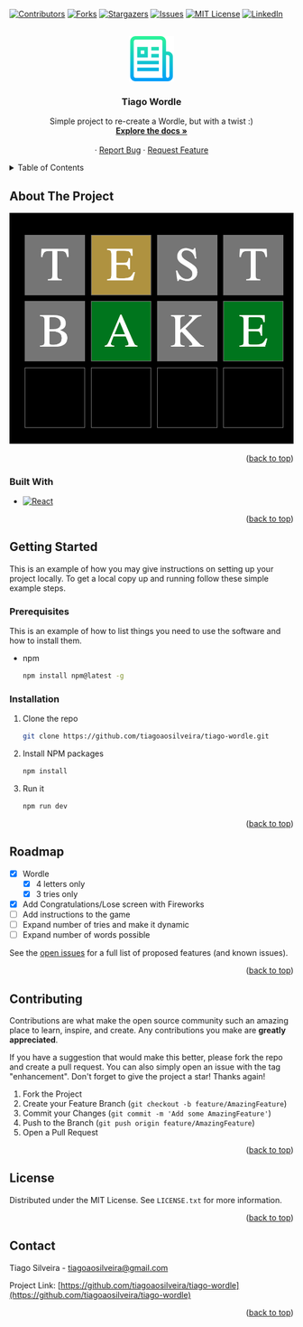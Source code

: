 <a name="readme-top"></a>

<!-- PROJECT SHIELDS -->
[![Contributors][contributors-shield]][contributors-url]
[![Forks][forks-shield]][forks-url]
[![Stargazers][stars-shield]][stars-url]
[![Issues][issues-shield]][issues-url]
[![MIT License][license-shield]][license-url]
[![LinkedIn][linkedin-shield]][linkedin-url]


<!-- PROJECT LOGO -->
<br />
<div align="center">
  <a href="https://github.com/tiagoaosilveira/tiago-wordle">
    <img src="images/logo.png" alt="Logo" width="80" height="80">
  </a>

<h3 align="center">Tiago Wordle</h3>

  <p align="center">
    Simple project to re-create a Wordle, but with a twist :)
    <br />
    <a href="https://github.com/tiagoaosilveira/tiago-wordle"><strong>Explore the docs »</strong></a>
    <br />
    <br />
    <!-- <a href="https://github.com/tiagoaosilveira/tiago-wordle">View Demo</a> -->
    ·
    <a href="https://github.com/tiagoaosilveira/tiago-wordle/issues/new?labels=bug&template=bug-report---.md">Report Bug</a>
    ·
    <a href="https://github.com/tiagoaosilveira/tiago-wordle/issues/new?labels=enhancement&template=feature-request---.md">Request Feature</a>
  </p>
</div>



<!-- TABLE OF CONTENTS -->
<details>
  <summary>Table of Contents</summary>
  <ol>
    <li>
      <a href="#about-the-project">About The Project</a>
      <ul>
        <li><a href="#built-with">Built With</a></li>
      </ul>
    </li>
    <li>
      <a href="#getting-started">Getting Started</a>
      <ul>
        <li><a href="#prerequisites">Prerequisites</a></li>
        <li><a href="#installation">Installation</a></li>
      </ul>
    </li>
    <li><a href="#usage">Usage</a></li>
    <li><a href="#roadmap">Roadmap</a></li>
    <li><a href="#contributing">Contributing</a></li>
    <li><a href="#license">License</a></li>
    <li><a href="#contact">Contact</a></li>
    <li><a href="#acknowledgments">Acknowledgments</a></li>
  </ol>
</details>



<!-- ABOUT THE PROJECT -->
## About The Project

[![Product Name Screen Shot][product-screenshot]](https://example.com)

<p align="right">(<a href="#readme-top">back to top</a>)</p>



### Built With

* [![React][React.js]][React-url]

<p align="right">(<a href="#readme-top">back to top</a>)</p>



<!-- GETTING STARTED -->
## Getting Started

This is an example of how you may give instructions on setting up your project locally.
To get a local copy up and running follow these simple example steps.

### Prerequisites

This is an example of how to list things you need to use the software and how to install them.
* npm
  ```sh
  npm install npm@latest -g
  ```

### Installation

1. Clone the repo
   ```sh
   git clone https://github.com/tiagoaosilveira/tiago-wordle.git
   ```
2. Install NPM packages
   ```sh
   npm install
   ```

3. Run it
   ```sh
   npm run dev
   ```

<p align="right">(<a href="#readme-top">back to top</a>)</p>


<!-- USAGE EXAMPLES -->

[//]: # (## Usage)

[//]: # ()
[//]: # (Use this space to show useful examples of how a project can be used. Additional screenshots, code examples and demos work well in this space. You may also link to more resources.)

[//]: # ()
[//]: # (_For more examples, please refer to the [Documentation]&#40;https://example.com&#41;_)

[//]: # ()
[//]: # (<p align="right">&#40;<a href="#readme-top">back to top</a>&#41;</p>)



<!-- ROADMAP -->
## Roadmap

- [X] Wordle
    - [X] 4 letters only
    - [X] 3 tries only 
- [X] Add Congratulations/Lose screen with Fireworks 
- [ ] Add instructions to the game
- [ ] Expand number of tries and make it dynamic
- [ ] Expand number of words possible

See the [open issues](https://github.com/tiagoaosilveira/tiago-wordle/issues) for a full list of proposed features (and known issues).

<p align="right">(<a href="#readme-top">back to top</a>)</p>



<!-- CONTRIBUTING -->
## Contributing

Contributions are what make the open source community such an amazing place to learn, inspire, and create. Any contributions you make are **greatly appreciated**.

If you have a suggestion that would make this better, please fork the repo and create a pull request. You can also simply open an issue with the tag "enhancement".
Don't forget to give the project a star! Thanks again!

1. Fork the Project
2. Create your Feature Branch (`git checkout -b feature/AmazingFeature`)
3. Commit your Changes (`git commit -m 'Add some AmazingFeature'`)
4. Push to the Branch (`git push origin feature/AmazingFeature`)
5. Open a Pull Request

<p align="right">(<a href="#readme-top">back to top</a>)</p>



<!-- LICENSE -->
## License

Distributed under the MIT License. See `LICENSE.txt` for more information.

<p align="right">(<a href="#readme-top">back to top</a>)</p>



<!-- CONTACT -->
## Contact

Tiago Silveira - tiagoaosilveira@gmail.com

Project Link: [https://github.com/tiagoaosilveira/tiago-wordle](https://github.com/tiagoaosilveira/tiago-wordle)

<p align="right">(<a href="#readme-top">back to top</a>)</p>

<!-- ACKNOWLEDGMENTS -->
<!--## Acknowledgments
***
*** * []()
*** * []()
*** * []()
*** <p align="right">(<a href="#readme-top">back to top</a>)</p>
-->



<!-- MARKDOWN LINKS & IMAGES -->
<!-- https://www.markdownguide.org/basic-syntax/#reference-style-links -->
[contributors-shield]: https://img.shields.io/github/contributors/tiagoaosilveira/tiago-wordle.svg?style=for-the-badge
[contributors-url]: https://github.com/tiagoaosilveira/tiago-wordle/graphs/contributors
[forks-shield]: https://img.shields.io/github/forks/tiagoaosilveira/tiago-wordle.svg?style=for-the-badge
[forks-url]: https://github.com/tiagoaosilveira/tiago-wordle/network/members
[stars-shield]: https://img.shields.io/github/stars/tiagoaosilveira/tiago-wordle.svg?style=for-the-badge
[stars-url]: https://github.com/tiagoaosilveira/tiago-wordle/stargazers
[issues-shield]: https://img.shields.io/github/issues/tiagoaosilveira/tiago-wordle.svg?style=for-the-badge
[issues-url]: https://github.com/tiagoaosilveira/tiago-wordle/issues
[license-shield]: https://img.shields.io/github/license/tiagoaosilveira/tiago-wordle.svg?style=for-the-badge
[license-url]: https://github.com/tiagoaosilveira/tiago-wordle/blob/master/LICENSE.txt
[linkedin-shield]: https://img.shields.io/badge/-LinkedIn-black.svg?style=for-the-badge&logo=linkedin&colorB=555
[linkedin-url]: https://linkedin.com/in/tiagoaosilveira
[product-screenshot]: images/wordle.png
[Next.js]: https://img.shields.io/badge/next.js-000000?style=for-the-badge&logo=nextdotjs&logoColor=white
[Next-url]: https://nextjs.org/
[React.js]: https://img.shields.io/badge/React-20232A?style=for-the-badge&logo=react&logoColor=61DAFB
[React-url]: https://reactjs.org/
[Vue.js]: https://img.shields.io/badge/Vue.js-35495E?style=for-the-badge&logo=vuedotjs&logoColor=4FC08D
[Vue-url]: https://vuejs.org/
[Angular.io]: https://img.shields.io/badge/Angular-DD0031?style=for-the-badge&logo=angular&logoColor=white
[Angular-url]: https://angular.io/
[Svelte.dev]: https://img.shields.io/badge/Svelte-4A4A55?style=for-the-badge&logo=svelte&logoColor=FF3E00
[Svelte-url]: https://svelte.dev/
[Laravel.com]: https://img.shields.io/badge/Laravel-FF2D20?style=for-the-badge&logo=laravel&logoColor=white
[Laravel-url]: https://laravel.com
[Bootstrap.com]: https://img.shields.io/badge/Bootstrap-563D7C?style=for-the-badge&logo=bootstrap&logoColor=white
[Bootstrap-url]: https://getbootstrap.com
[JQuery.com]: https://img.shields.io/badge/jQuery-0769AD?style=for-the-badge&logo=jquery&logoColor=white
[JQuery-url]: https://jquery.com 

